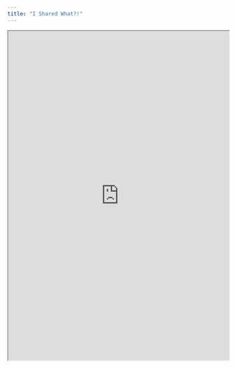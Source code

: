 ```yaml
---
title: "I Shared What?!"
---
```



<iframe height="750" width="100%" src="https://ewelton.github.io/ktest/wiki.html#I%20Shared%20What?!"></iframe>
